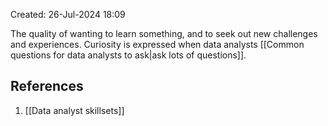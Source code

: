 Created: 26-Jul-2024 18:09

The quality of wanting to learn something, and to seek out new challenges and experiences. Curiosity is expressed when data analysts [[Common questions for data analysts to ask|ask lots of questions]].
## References
1. [[Data analyst skillsets]]
